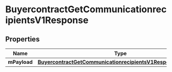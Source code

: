 
# BuyercontractGetCommunicationrecipientsV1Response

## Properties
| Name | Type | Description | Notes |
| ------------ | ------------- | ------------- | ------------- |
| **mPayload** | [**BuyercontractGetCommunicationrecipientsV1ResponseMPayload**](BuyercontractGetCommunicationrecipientsV1ResponseMPayload.md) |  |  |



